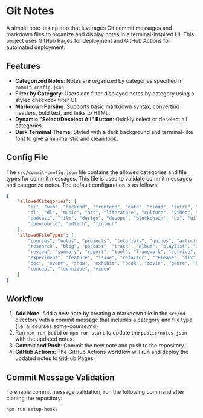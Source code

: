 # Git Notes

A simple note-taking app that leverages Git commit messages and markdown files to organize and display notes in a terminal-inspired UI. This project uses GitHub Pages for deployment and GitHub Actions for automated deployment.

## Features

- **Categorized Notes**: Notes are organized by categories specified in `commit-config.json`.
- **Filter by Category**: Users can filter displayed notes by category using a styled checkbox filter UI.
- **Markdown Parsing**: Supports basic markdown syntax, converting headers, bold text, and links to HTML.
- **Dynamic "Select/Deselect All" Button**: Quickly select or deselect all categories.
- **Dark Terminal Theme**: Styled with a dark background and terminal-like font to give a minimalistic and clean look.

## Config File

The `src/commit-config.json` file contains the allowed categories and file types for commit messages. This file is used to validate commit messages and categorize notes. The default configuration is as follows:

```json
{
    "allowedCategories": [
        "ai", "web", "backend", "frontend", "data", "cloud", "infra", "security",
        "ml", "dl", "music", "art", "literature", "culture", "video", "gaming",
        "podcast", "film", "design", "devops", "blockchain", "ux", "ui", "dx",
        "opensource", "edtech", "fintech"
    ],
    "allowedFileTypes": [
        "courses", "notes", "projects", "tutorials", "guides", "articles",
        "research", "blog", "podcast", "track", "album", "playlist", "interview",
        "review", "summary", "report", "tool", "framework", "service", "architecture",
        "experiment", "feature", "issue", "refactor", "release", "fix", "chore",
        "doc", "event", "show", "exhibit", "book", "movie", "genre", "history",
        "concept", "technique", "video"
    ]
}
```

## Workflow

1. **Add Note**: Add a new note by creating a markdown file in the `src/md` directory with a commit message that includes a category and file type (i.e. ai:courses:some-course.md)
2. Run `npm run build` or `npm run start` to update the `public/notes.json` with the updated notes.
3. **Commit and Push**: Commit the new note and push to the repository.
4. **GitHub Actions**: The GitHub Actions workflow will run and deploy the updated notes to GitHub Pages.

## Commit Message Validation

To enable commit message validation, run the following command after cloning the repository:

```bash
npm run setup-hooks